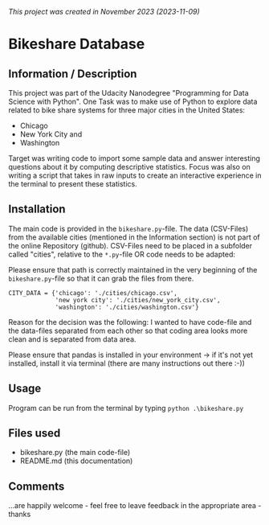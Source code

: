 _This project was created in November 2023 (2023-11-09)_

# Bikeshare Database 

## Information / Description
This project was part of the Udacity Nanodegree "Programming for Data Science with Python".
One Task was to make use of Python to explore data related to bike share systems for three major cities in the United States:

- Chicago
- New York City and 
- Washington

Target was writing code to import some sample data and answer interesting questions about it by computing descriptive statistics. 
Focus was also on writing a script that takes in raw inputs to create an interactive experience in the terminal to present these statistics.

## Installation
The main code is provided in the `bikeshare.py`-file.
The data (CSV-Files) from the available cities (mentioned in the Information section) is not part of the online Repository (github).
CSV-Files need to be placed in a subfolder called "cities", relative to the `*.py`-file OR code needs to be adapted:

Please ensure that path is correctly maintained in the very beginning of the `bikeshare.py`-file so that it can grab the files from there.

```
CITY_DATA = {'chicago': './cities/chicago.csv',
             'new york city': './cities/new_york_city.csv',
             'washington': './cities/washington.csv'}
```

Reason for the decision was the following:
I wanted to have code-file and the data-files separated from each other so that coding area looks more clean and is separated from data area.

Please ensure that pandas is installed in your environment -> if it's not yet installed, install it via terminal (there are many instructions out there :-))

## Usage
Program can be run from the terminal by typing `python .\bikeshare.py`

## Files used
- bikeshare.py (the main code-file)
- README.md (this documentation)

## Comments
...are happily welcome - feel free to leave feedback in the appropriate area - thanks
